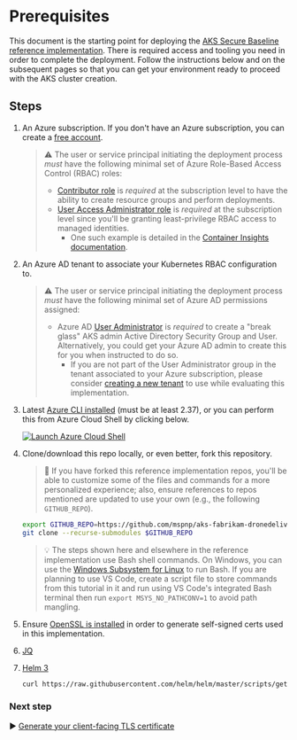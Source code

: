 # Prerequisites

This document is the starting point for deploying the [AKS Secure Baseline reference implementation](./README.md). There is required access and tooling you need in order to complete the deployment. Follow the instructions below and on the subsequent pages so that you can get your environment ready to proceed with the AKS cluster creation.

## Steps

1. An Azure subscription. If you don't have an Azure subscription, you can create a [free account](https://azure.microsoft.com/free).

   > :warning: The user or service principal initiating the deployment process _must_ have the following minimal set of Azure Role-Based Access Control (RBAC) roles:
   >
   > * [Contributor role](https://docs.microsoft.com/azure/role-based-access-control/built-in-roles#contributor) is _required_ at the subscription level to have the ability to create resource groups and perform deployments.
   > * [User Access Administrator role](https://docs.microsoft.com/azure/role-based-access-control/built-in-roles#user-access-administrator) is _required_ at the subscription level since you'll be granting least-privilege RBAC access to managed identities.
   >   * One such example is detailed in the [Container Insights documentation](https://docs.microsoft.com/azure/azure-monitor/insights/container-insights-troubleshoot#authorization-error-during-onboarding-or-update-operation).

1. An Azure AD tenant to associate your Kubernetes RBAC configuration to.

   > :warning: The user or service principal initiating the deployment process _must_ have the following minimal set of Azure AD permissions assigned:
   >
   > * Azure AD [User Administrator](https://docs.microsoft.com/azure/active-directory/users-groups-roles/directory-assign-admin-roles#user-administrator-permissions) is _required_ to create a "break glass" AKS admin Active Directory Security Group and User. Alternatively, you could get your Azure AD admin to create this for you when instructed to do so.
   >   * If you are not part of the User Administrator group in the tenant associated to your Azure subscription, please consider [creating a new tenant](https://docs.microsoft.com/azure/active-directory/fundamentals/active-directory-access-create-new-tenant#create-a-new-tenant-for-your-organization) to use while evaluating this implementation.

1. Latest [Azure CLI installed](https://docs.microsoft.com/cli/azure/install-azure-cli?view=azure-cli-latest) (must be at least 2.37), or you can perform this from Azure Cloud Shell by clicking below.

   [![Launch Azure Cloud Shell](https://docs.microsoft.com/azure/includes/media/cloud-shell-try-it/launchcloudshell.png)](https://shell.azure.com)

1. Clone/download this repo locally, or even better, fork this repository.

   > :twisted_rightwards_arrows: If you have forked this reference implementation repos, you'll be able to customize some of the files and commands for a more personalized experience; also, ensure references to repos mentioned are updated to use your own (e.g., the following `GITHUB_REPO`).

   ```bash
   export GITHUB_REPO=https://github.com/mspnp/aks-fabrikam-dronedelivery.git
   git clone --recurse-submodules $GITHUB_REPO
   ```

   > :bulb: The steps shown here and elsewhere in the reference implementation use Bash shell commands. On Windows, you can use the [Windows Subsystem for Linux](https://docs.microsoft.com/windows/wsl/about#what-is-wsl-2) to run Bash. If you are planning to use VS Code, create a script file to store commands from this tutorial in it and run using VS Code's integrated Bash terminal then run `export MSYS_NO_PATHCONV=1` to avoid path mangling.

1. Ensure [OpenSSL is installed](https://github.com/openssl/openssl#download) in order to generate self-signed certs used in this implementation.
1. [JQ](https://stedolan.github.io/jq/download/)
1. [Helm 3](https://helm.sh)

   ```bash
   curl https://raw.githubusercontent.com/helm/helm/master/scripts/get-helm-3 | bash
   ```

### Next step

:arrow_forward: [Generate your client-facing TLS certificate](./02-ca-certificates.md)
